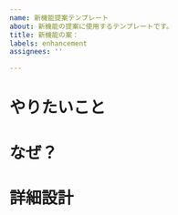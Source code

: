 ```yaml
---
name: 新機能提案テンプレート
about: 新機能の提案に使用するテンプレートです。
title: 新機能の案：
labels: enhancement
assignees: ''

---
```


# やりたいこと

# なぜ？

# 詳細設計
